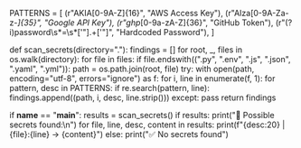 PATTERNS = [
    (r"AKIA[0-9A-Z]{16}", "AWS Access Key"),
    (r"AIza[0-9A-Za-z-_]{35}", "Google API Key"),
    (r"ghp_[0-9a-zA-Z]{36}", "GitHub Token"),
    (r"(?i)password\s*=\s*['\"].+['\"]", "Hardcoded Password"),
]

def scan_secrets(directory="."):
    findings = []
  for root, _, files in os.walk(directory):
        for file in files:
            if file.endswith((".py", ".env", ".js", ".json", ".yaml", ".yml")):
                path = os.path.join(root, file)
                try:
                    with open(path, encoding="utf-8", errors="ignore") as f:
                        for i, line in enumerate(f, 1):
                            for pattern, desc in PATTERNS:
                                if re.search(pattern, line):
                                    findings.append((path, i, desc, line.strip()))
                except:
                    pass
    return findings

if __name__ == "__main__":
    results = scan_secrets()
    if results:
        print("🚨 Possible secrets found:\n")
        for file, line, desc, content in results:
            print(f"{desc:20} | {file}:{line} -> {content}")
    else:
        print("✅ No secrets found")

